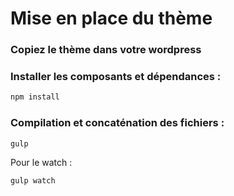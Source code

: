# Mise en place du thème

### Copiez le thème dans votre wordpress

### Installer les composants et dépendances :

```sh
npm install
```

### Compilation et concaténation des fichiers :

```sh
gulp
```

Pour le watch :

```sh
gulp watch
```
